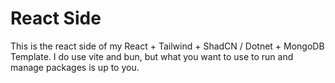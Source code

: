 # React Side

This is the react side of my React + Tailwind + ShadCN / Dotnet + MongoDB Template.
I do use vite and bun, but what you want to use to run and manage packages is up to you.
